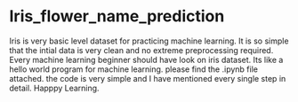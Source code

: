 # Iris_flower_name_prediction
Iris is very basic level dataset for practicing machine learning. It is so simple that the intial data is very clean and no extreme preprocessing required. Every machine learning beginner should have look on iris dataset. Its like a hello world program for machine learning. please find the .ipynb file attached. the code is very simple and I have mentioned every single step in detail. Happpy Learning.
